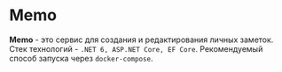 # Memo
**Memo** - это сервис для создания и редактирования личных заметок. 
Стек технологий - `.NET 6, ASP.NET Core, EF Core`.
Рекомендуемый способ запуска через `docker-compose`.
